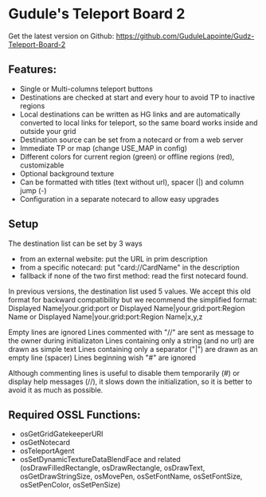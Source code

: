 # Gudule's Teleport Board 2

Get the latest version on Github:
    https://github.com/GuduleLapointe/Gudz-Teleport-Board-2

## Features:

* Single or Multi-columns teleport buttons
* Destinations are checked at start and every hour to avoid TP to inactive regions
* Local destinations can be written as HG links and are automatically converted to local links for teleport, so the same board works inside and outside your grid
* Destination source can be set from a notecard or from a web server
* Immediate TP or map (change USE_MAP in config)
* Different colors for current region (green) or offline regions (red), customizable
* Optional background texture
* Can be formatted with titles (text without url), spacer (|) and column jump (-)
* Configuration in a separate notecard to allow easy upgrades

## Setup

The destination list can be set by 3 ways
 - from an external website: put the URL in prim description
 - from a specific notecard: put "card://CardName" in the description
 - fallback if none of the two first method: read the first notecard found.

In previous versions, the destination list used 5 values. We accept this old
format for backward compatibility but we recommend the simplified format:
       Displayed Name|your.grid:port
or   Displayed Name|your.grid:port:Region Name
or   Displayed Name|your.grid:port:Region Name|x,y,z

Empty lines are ignored
Lines commented with "//" are sent as message to the owner during initializaton
Lines containing only a string (and no url) are drawn as simple text
Lines containing only a separator ("|") are drawn as an empty line (spacer)
Lines beginning wish "#" are ignored

Although commenting lines is useful to disable them temporarily (#) or display
help messages (//), it slows down the initialization, so it is better to avoid
it as much as possible.

## Required OSSL Functions:

* osGetGridGatekeeperURI
* osGetNotecard
* osTeleportAgent
* osSetDynamicTextureDataBlendFace and related
   (osDrawFilledRectangle, osDrawRectangle, osDrawText,
   osGetDrawStringSize, osMovePen, osSetFontName, osSetFontSize,
   osSetPenColor, osSetPenSize)
